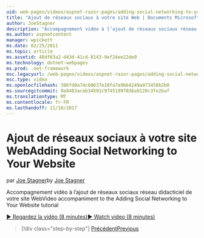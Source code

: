 ```yaml
---
uid: web-pages/videos/aspnet-razor-pages/adding-social-networking-to-your-website
title: "Ajout de réseaux sociaux à votre site Web | Documents Microsoft"
author: JoeStagner
description: "Accompagnement vidéo à l’ajout de réseaux sociaux réseau didacticiel de votre site Web"
ms.author: aspnetcontent
manager: wpickett
ms.date: 02/25/2011
ms.topic: article
ms.assetid: 48df63a2-d43d-41c4-8143-9ef24ee22de9
ms.technology: dotnet-webpages
ms.prod: .net-framework
msc.legacyurl: /web-pages/videos/aspnet-razor-pages/adding-social-networking-to-your-website
msc.type: video
ms.openlocfilehash: 386fd0a74c68637e10fa7e9b64249a973450b2b0
ms.sourcegitcommit: 9a9483aceb34591c97451997036a9120c3fe2baf
ms.translationtype: MT
ms.contentlocale: fr-FR
ms.lasthandoff: 11/10/2017
---
```

<a name="adding-social-networking-to-your-website"></a><span data-ttu-id="7b122-103">Ajout de réseaux sociaux à votre site Web</span><span class="sxs-lookup"><span data-stu-id="7b122-103">Adding Social Networking to Your Website</span></span>
====================
<span data-ttu-id="7b122-104">par [Joe Stagner](https://github.com/JoeStagner)</span><span class="sxs-lookup"><span data-stu-id="7b122-104">by [Joe Stagner](https://github.com/JoeStagner)</span></span>

<span data-ttu-id="7b122-105">Accompagnement vidéo à l’ajout de réseaux sociaux réseau didacticiel de votre site Web</span><span class="sxs-lookup"><span data-stu-id="7b122-105">Video accompaniment to the Adding Social Networking to Your Website tutorial</span></span>

[<span data-ttu-id="7b122-106">&#9654; Regardez la vidéo (8 minutes)</span><span class="sxs-lookup"><span data-stu-id="7b122-106">&#9654; Watch video (8 minutes)</span></span>](https://channel9.msdn.com/Blogs/ASP-NET-Site-Videos/adding-social-networking-to-your-website)

>[!div class="step-by-step"]
[<span data-ttu-id="7b122-107">Précédent</span><span class="sxs-lookup"><span data-stu-id="7b122-107">Previous</span></span>](adding-search-to-your-web-site.md)

